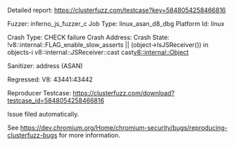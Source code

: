 Detailed report: https://clusterfuzz.com/testcase?key=5848054258466816

Fuzzer: inferno_js_fuzzer_c
Job Type: linux_asan_d8_dbg
Platform Id: linux

Crash Type: CHECK failure
Crash Address: 
Crash State:
  !v8::internal::FLAG_enable_slow_asserts || (object->IsJSReceiver()) in objects-i
  v8::internal::JSReceiver::cast
  cast<v8::internal::Object>
  
Sanitizer: address (ASAN)

Regressed: V8: 43441:43442

Reproducer Testcase: https://clusterfuzz.com/download?testcase_id=5848054258466816


Issue filed automatically.

See https://dev.chromium.org/Home/chromium-security/bugs/reproducing-clusterfuzz-bugs for more information.